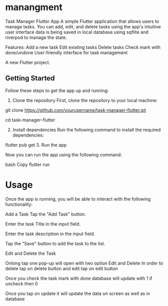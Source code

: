 # manangment
Task Manager Flutter App
A simple Flutter application that allows users to manage tasks. You can add, edit, and delete tasks using the app's intuitive user interface data is being saved in local database using sqflite and riverpod to manage the state.

Features:
Add a new task
Edit existing tasks
Delete tasks
Check mark with done/undone
User-friendly interface for task management


A new Flutter project.

## Getting Started

Follow these steps to get the app up and running:

1. Clone the repository
First, clone the repository to your local machine:

git clone https://github.com/yourusername/task-manager-flutter.git

cd task-manager-flutter

2. Install dependencies
Run the following command to install the required dependencies:



flutter pub get
3. Run the app

Now you can run the app using the following command:

bash
Copy
flutter run

# Usage

Once the app is running, you will be able to interact with the following functionality:

Add a Task
Tap the "Add Task" button.

Enter the task Title in the input field.

Enter the task description in the input field.

Tap the "Save" button to add the task to the list.

Edit and Delete the Task

Onlong tap one pop-up will open with two option Edit and Delete
In order to delete tap on delete button and edit tap on edit button

Once you check the task mark with done database will update with 1 if uncheck then 0

Once you tap on update it will update the data on screen as well as in database

